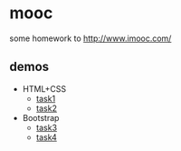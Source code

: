 # mooc


some homework to http://www.imooc.com/


## demos

 + HTML+CSS
     * [task1](https://myunique.github.io/mooc/Home_page_of_mooc)
     * [task2](https://myunique.github.io/mooc/xiaowei/the_website_of_e-commerce)
 + Bootstrap
     * [task3](https://myunique.github.io/mooc/xiaowei/Bootstrap_programming)
     * [task4](https://myunique.github.io/mooc/xiaowei/Modern_browser_Museum)
